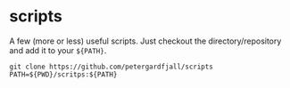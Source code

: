 scripts
=======

A few (more or less) useful scripts. Just checkout the directory/repository and add it to your `${PATH}`.

    git clone https://github.com/petergardfjall/scripts
    PATH=${PWD}/scritps:${PATH}

